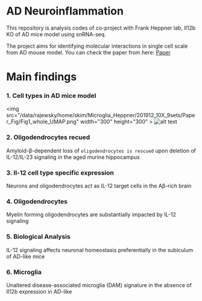 # AD Neuroinflammation 

This repository is analysis codes of co-project with Frank Heppner lab, Il12b KO of AD mice model using snRNA-seq.  

The project aims for identifying molecular interactions in single cell scale from AD mouse model. You can check the paper from here: [Paper](https://www.biorxiv.org/content/10.1101/2021.04.25.441313v1)

# Main findings

### 1. Cell types in AD mice model

<img src="/data/rajewsky/home/skim/Microglia_Heppner/201912_10X_9sets/Paper_Fig/Fig1_whole_UMAP.png" width="300" height="300" \>
![alt text](/data/rajewsky/home/skim/Microglia_Heppner/201912_10X_9sets/Paper_Fig/Fig1_whole_UMAP.png)





### 2. Oligodendrocytes recued
Amyloid-β-dependent loss of `oligodendrocytes is rescued` upon deletion of IL-12/IL-23 signaling in the aged murine hippocampus



### 3. Il-12 cell type specific expression
Neurons and oligodendrocytes act as IL-12 target cells in the Aβ-rich brain

### 4. Oligodendrocytes 
Myelin forming oligodendrocytes are substantially impacted by IL-12 signaling

### 5. Biological Analysis
IL-12 signaling affects neuronal homeostasis preferentially in the subiculum of AD-like mice


### 6. Microglia
Unaltered disease-associated microglia (DAM) signature in the absence of Il12b expression in AD-like




 
